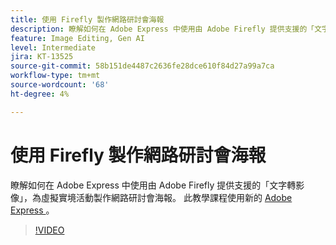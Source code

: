 ```yaml
---
title: 使用 Firefly 製作網路研討會海報
description: 瞭解如何在 Adobe Express 中使用由 Adobe Firefly 提供支援的「文字轉影像」，為虛擬實境活動製作網路研討會海報
feature: Image Editing, Gen AI
level: Intermediate
jira: KT-13525
source-git-commit: 58b151de4487c2636fe28dce610f84d27a99a7ca
workflow-type: tm+mt
source-wordcount: '68'
ht-degree: 4%

---
```


# 使用 Firefly 製作網路研討會海報

瞭解如何在 Adobe Express 中使用由 Adobe Firefly 提供支援的「文字轉影像」，為虛擬實境活動製作網路研討會海報。 此教學課程使用新的 [ Adobe Express ](https://www.adobe.com/express/) 。

>[!VIDEO](https://video.tv.adobe.com/v/3420810?quality=12&learn=on&hidetitle=true)